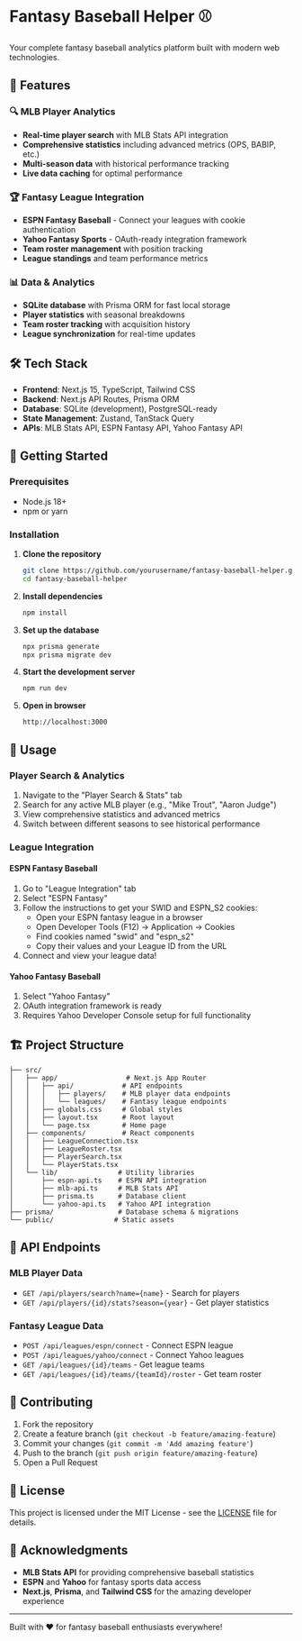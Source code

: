 # Fantasy Baseball Helper ⚾

Your complete fantasy baseball analytics platform built with modern web technologies.

## 🎯 Features

### 🔍 MLB Player Analytics
- **Real-time player search** with MLB Stats API integration
- **Comprehensive statistics** including advanced metrics (OPS, BABIP, etc.)
- **Multi-season data** with historical performance tracking
- **Live data caching** for optimal performance

### 🏆 Fantasy League Integration
- **ESPN Fantasy Baseball** - Connect your leagues with cookie authentication
- **Yahoo Fantasy Sports** - OAuth-ready integration framework
- **Team roster management** with position tracking
- **League standings** and team performance metrics

### 📊 Data & Analytics
- **SQLite database** with Prisma ORM for fast local storage
- **Player statistics** with seasonal breakdowns
- **Team roster tracking** with acquisition history
- **League synchronization** for real-time updates

## 🛠 Tech Stack

- **Frontend**: Next.js 15, TypeScript, Tailwind CSS
- **Backend**: Next.js API Routes, Prisma ORM
- **Database**: SQLite (development), PostgreSQL-ready
- **State Management**: Zustand, TanStack Query
- **APIs**: MLB Stats API, ESPN Fantasy API, Yahoo Fantasy API

## 🚀 Getting Started

### Prerequisites
- Node.js 18+ 
- npm or yarn

### Installation

1. **Clone the repository**
   ```bash
   git clone https://github.com/yourusername/fantasy-baseball-helper.git
   cd fantasy-baseball-helper
   ```

2. **Install dependencies**
   ```bash
   npm install
   ```

3. **Set up the database**
   ```bash
   npx prisma generate
   npx prisma migrate dev
   ```

4. **Start the development server**
   ```bash
   npm run dev
   ```

5. **Open in browser**
   ```
   http://localhost:3000
   ```

## 📖 Usage

### Player Search & Analytics
1. Navigate to the "Player Search & Stats" tab
2. Search for any active MLB player (e.g., "Mike Trout", "Aaron Judge")
3. View comprehensive statistics and advanced metrics
4. Switch between different seasons to see historical performance

### League Integration

#### ESPN Fantasy Baseball
1. Go to "League Integration" tab
2. Select "ESPN Fantasy"
3. Follow the instructions to get your SWID and ESPN_S2 cookies:
   - Open your ESPN fantasy league in a browser
   - Open Developer Tools (F12) → Application → Cookies
   - Find cookies named "swid" and "espn_s2"
   - Copy their values and your League ID from the URL
4. Connect and view your league data!

#### Yahoo Fantasy Baseball
1. Select "Yahoo Fantasy" 
2. OAuth integration framework is ready
3. Requires Yahoo Developer Console setup for full functionality

## 🏗 Project Structure

```
├── src/
│   ├── app/                 # Next.js App Router
│   │   ├── api/            # API endpoints
│   │   │   ├── players/    # MLB player data endpoints
│   │   │   └── leagues/    # Fantasy league endpoints
│   │   ├── globals.css     # Global styles
│   │   ├── layout.tsx      # Root layout
│   │   └── page.tsx        # Home page
│   ├── components/         # React components
│   │   ├── LeagueConnection.tsx
│   │   ├── LeagueRoster.tsx
│   │   ├── PlayerSearch.tsx
│   │   └── PlayerStats.tsx
│   └── lib/               # Utility libraries
│       ├── espn-api.ts    # ESPN API integration
│       ├── mlb-api.ts     # MLB Stats API
│       ├── prisma.ts      # Database client
│       └── yahoo-api.ts   # Yahoo API integration
├── prisma/                # Database schema & migrations
└── public/               # Static assets
```

## 🔧 API Endpoints

### MLB Player Data
- `GET /api/players/search?name={name}` - Search for players
- `GET /api/players/{id}/stats?season={year}` - Get player statistics

### Fantasy League Data  
- `POST /api/leagues/espn/connect` - Connect ESPN league
- `POST /api/leagues/yahoo/connect` - Connect Yahoo leagues
- `GET /api/leagues/{id}/teams` - Get league teams
- `GET /api/leagues/{id}/teams/{teamId}/roster` - Get team roster

## 🤝 Contributing

1. Fork the repository
2. Create a feature branch (`git checkout -b feature/amazing-feature`)
3. Commit your changes (`git commit -m 'Add amazing feature'`)
4. Push to the branch (`git push origin feature/amazing-feature`)
5. Open a Pull Request

## 📝 License

This project is licensed under the MIT License - see the [LICENSE](LICENSE) file for details.

## 🙏 Acknowledgments

- **MLB Stats API** for providing comprehensive baseball statistics
- **ESPN** and **Yahoo** for fantasy sports data access
- **Next.js**, **Prisma**, and **Tailwind CSS** for the amazing developer experience

---

Built with ❤️ for fantasy baseball enthusiasts everywhere!